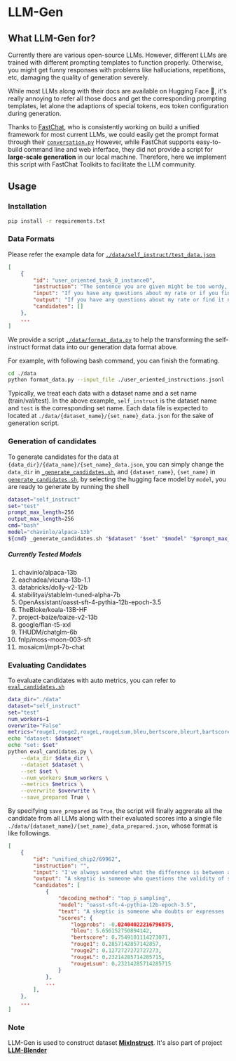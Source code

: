 # LLM-Gen

## What LLM-Gen for?
Currently there are various open-source LLMs. However, different LLMs are trained with different prompting templates to function properly. 
Otherwise, you might get funny responses with problems like halluciations, repetitions, etc, damaging the quality of generation severely.

While most LLMs along with their docs are available on Hugging Face 🤗, it's really annoying to refer all those docs and get the corresponding prompting templates, 
let alone the adaptions of special tokens, eos token configuration during generation. 

Thanks to [FastChat](https://github.com/lm-sys/FastChat), who is consistently working on build a unified framework for 
most current LLMs, we could easily get the prompt format through their [`conversation.py`](https://github.com/lm-sys/FastChat/blob/main/fastchat/conversation.py)
However, while FastChat supports easy-to-build command line and web inferface, they did not provide a script 
for **large-scale generation** in our local machine. Therefore, here we implement this script with FastChat Toolkits to 
facilitate the LLM community.

## Usage

### Installation
```bash
pip install -r requirements.txt
```
### Data Formats

Please refer the example data for [`./data/self_instruct/test_data.json`](./data/self_instruct/test_data.json)
```json
[
    {
        "id": "user_oriented_task_0_instance0",
        "instruction": "The sentence you are given might be too wordy, complicated, or unclear. Rewrite the sentence and make your writing clearer by keeping it concise. Whenever possible, break complex sentences into multiple sentences and eliminate unnecessary words.",
        "input": "If you have any questions about my rate or if you find it necessary to increase or decrease the scope for this project, please let me know.",
        "output": "If you have any questions about my rate or find it necessary to increase or decrease this project's scope, please let me know.",
        "candidates": []
    },
    ...
]
```
We provide a script [`./data/format_data.py`](./data/format_data.py) to help the transforming the self-instruct format data into our generation data format above.

For example, with following bash command, you can finish the formating.
```bash
cd ./data
python format_data.py --input_file ./user_oriented_instructions.jsonl --output_file ./self_instruct/test_data.json
```

Typically, we treat each data with a dataset name and a set name (train/val/test). In the above example, `self_instruct` is the dataset name and `test` is the corresponding set name.
Each data file is expected to located at `./data/{dataset_name}/{set_name}_data.json` for the sake of generation script.

### Generation of candidates
To generate candidates for the data at `{data_dir}/{data_name}/{set_name}_data.json`, you can simply change the `data_dir` in [`_generate_candidates.sh`](./_generate_candidates.sh), 
and `{dataset_name}`, `{set_name}` in [`generate_candidates.sh`](./generate_candidates.sh), by selecting the hugging face model by `model`, you are ready to generate by running the shell
```bash
dataset="self_instruct"
set="test"
prompt_max_length=256
output_max_length=256
cmd="bash"
model="chavinlo/alpaca-13b"
${cmd} _generate_candidates.sh "$dataset" "$set" "$model" "$prompt_max_length" "$output_max_length"
```

##### Currently Tested Models
1. chavinlo/alpaca-13b
2. eachadea/vicuna-13b-1.1
3. databricks/dolly-v2-12b
4. stabilityai/stablelm-tuned-alpha-7b
5. OpenAssistant/oasst-sft-4-pythia-12b-epoch-3.5
6. TheBloke/koala-13B-HF
7. project-baize/baize-v2-13b
8. google/flan-t5-xxl
9. THUDM/chatglm-6b
10. fnlp/moss-moon-003-sft
11. mosaicml/mpt-7b-chat

### Evaluating Candidates

To evaluate candidates with auto metrics, you can refer to [`eval_candidates.sh`](./eval_candidates.sh)

```bash
data_dir="./data"
dataset="self_instruct"
set="test"
num_workers=1
overwrite="False"
metrics="rouge1,rouge2,rougeL,rougeLsum,bleu,bertscore,bleurt,bartscore"
echo "dataset: $dataset"
echo "set: $set"
python eval_candidates.py \
    --data_dir $data_dir \
    --dataset $dataset \
    --set $set \
    --num_workers $num_workers \
    --metrics $metrics \
    --overwrite $overwrite \
    --save_prepared True \
```

By specifying `save_prepared` as `True`, the script will finally aggrerate all the candidate from all LLMs along with their evaluated scores into a single file
`./data/{dataset_name}/{set_name}_data_prepared.json`, whose format is like followings.
```json
[
    {
        "id": "unified_chip2/69962",
        "instruction": "",
        "input": "I've always wondered what the difference is between a skeptic and a denier.",
        "output": "A skeptic is someone who questions the validity of something, while a denier is someone who outright rejects something without evidence or reason.",
        "candidates": [
            {
                "decoding_method": "top_p_sampling",
                "model": "oasst-sft-4-pythia-12b-epoch-3.5",
                "text": "A skeptic is someone who doubts or expresses ...",
                "scores": {
                    "logprobs": -0.02404022216796875,
                    "bleu": 5.656152750894142,
                    "bertscore": 0.7549101114273071,
                    "rouge1": 0.2857142857142857,
                    "rouge2": 0.1272727272727273,
                    "rougeL": 0.23214285714285715,
                    "rougeLsum": 0.23214285714285715
                }
            },
            ...
        ],
    },
    ...
]
```

### Note
LLM-Gen is used to construct dataset [**MixInstruct**](https://huggingface.co/datasets/llm-blender/mix-instruct). 
It's also part of project [**LLM-Blender**](https://github.com/yuchenlin/LLM-Blender)